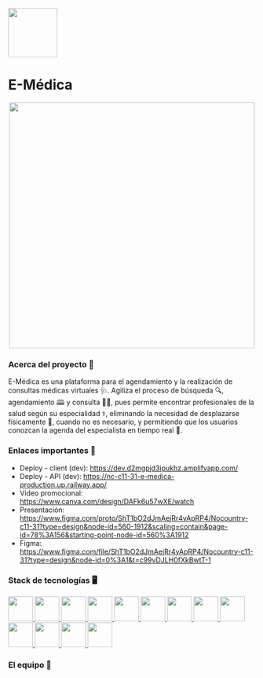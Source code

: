 <div align="left">
 <a href="https://www.nocountry.tech/" target="_blank">
    <img src="https://github.com/No-Country/NC-C11-31-E-Medica/assets/108427945/80082a3a-10ac-4cb8-8665-6ab98efbae88" width="100">
 </a>
</div>

# **E-Médica** #
<div align="center">
  <a href="https://dev.d2mgpjd3ipukhz.amplifyapp.com/">
    <img src="https://github.com/No-Country/NC-C11-31-E-Medica/assets/108427945/12c125ef-3130-4cde-95d6-1c5be99484db"   width="500">
  </a>
</div>

### Acerca del proyecto 📜 ###
E-Médica es una plataforma para el agendamiento y la realización de consultas médicas virtuales 🩺. Agiliza el proceso de búsqueda 🔍, agendamiento 🕮 y consulta 👨‍⚕️, pues permite encontrar profesionales de la salud según su especialidad ⚕️, eliminando la necesidad de desplazarse físicamente 🚗, cuando no es necesario, y permitiendo que los usuarios conozcan la agenda del especialista en tiempo real 📆.

### Enlaces importantes 🔗 ###
- Deploy - client (dev): https://dev.d2mgpjd3ipukhz.amplifyapp.com/ 
- Deploy - API (dev): https://nc-c11-31-e-medica-production.up.railway.app/
- Video promocional: https://www.canva.com/design/DAFk6u57wXE/watch
- Presentación: https://www.figma.com/proto/ShT1bO2dJmAejRr4yApRP4/Nocountry-c11-31?type=design&node-id=560-1912&scaling=contain&page-id=78%3A156&starting-point-node-id=560%3A1912
- Figma: https://www.figma.com/file/ShT1bO2dJmAejRr4yApRP4/Nocountry-c11-31?type=design&node-id=0%3A1&t=c99vDJLH0fXkBwtT-1

### Stack de tecnologías 🖥️ ###
 <a href="https://developer.mozilla.org/en-US/docs/Web/JavaScript">
  <img src="https://user-images.githubusercontent.com/108427945/220447577-2d40e53b-d911-4919-9df8-1a832e7264e1.png" width="50" height="50" >
 </a>
 <a href="https://www.typescriptlang.org/">
   <img src="https://user-images.githubusercontent.com/108427945/220797241-e4531353-02ae-4f36-960e-a90259867b9f.png" width="50" height="50" >
 </a>
 <a href="https://developer.mozilla.org/en-US/docs/Web/HTML">
  <img src="https://user-images.githubusercontent.com/108427945/220448197-9361ad94-2867-4aca-8bcd-3a4ddb2b499c.png" width="50" height="50" >
 </a>
 <a href="https://developer.mozilla.org/en-US/docs/Web/CSS">
  <img src="https://user-images.githubusercontent.com/108427945/220448406-7bcd41a4-e0c3-4d97-8901-6ec45c3effa5.png" width="50" height="50" >
 </a>
 <a href="https://sass-lang.com/">
  <img src="https://github.com/No-Country/NC-C11-31-E-Medica/assets/108427945/a8de593a-fa52-4859-acc8-8fe53ea4ff25" width="50" height="50" >
 </a>
 <a href="https://www.mongodb.com/">
   <img src="https://user-images.githubusercontent.com/108427945/220798061-16bd9b8a-e763-4004-b95a-1bfecd456404.png" width="50" height="50" >
 </a>
 <a href="https://mongoosejs.com/">
   <img src="https://user-images.githubusercontent.com/108427945/220798508-6728ea7d-e461-4df5-a24a-f6a378dca838.png" width="50" height="50" >
 </a>
 <a href="https://nodejs.org/en/">
  <img src="https://user-images.githubusercontent.com/108427945/220450396-5786cd98-e2ce-47e8-b15f-056a251bd01b.png" width="50" height="50" >
 </a>
 <a href="https://expressjs.com/">
  <img src="https://user-images.githubusercontent.com/108427945/220450657-a17aca01-f90d-4843-9137-20bca9668a22.png" width="50" height="50" >
 </a>
 <a href="https://reactjs.org/">
  <img src="https://user-images.githubusercontent.com/108427945/220451016-cfb63adb-0aa4-493a-bef0-e090e301b3b1.png" width="50" height="50" >
 </a>
 <a href="https://nextjs.org/">
  <img src="https://github.com/No-Country/NC-C11-31-E-Medica/assets/108427945/53cf1403-17ad-4dc2-bae2-961cbe4bb179" width="50" height="50" >
 </a>
 <a href="https://railway.app/">
  <img src="https://github.com/No-Country/NC-C11-31-E-Medica/assets/108427945/d4f1c843-00d0-4a67-b5a3-780e35afd882" width="50" height="50" >
 </a>
 <a href="https://aws.amazon.com/amplify/hosting/?nc1=h_ls">
  <img src="https://github.com/No-Country/NC-C11-31-E-Medica/assets/108427945/dcfa840a-7dae-4e4f-b99b-de80cbb59916" width="50" height="50" >
 </a>

### El equipo 🚩 ###
